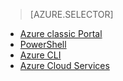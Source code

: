 >[AZURE.SELECTOR]
- [Azure classic Portal](load-balancer-get-started-internet-classic-portal.md)
- [PowerShell](load-balancer-get-started-internet-classic-ps.md)
- [Azure CLI](load-balancer-get-started-internet-classic-cli.md)
- [Azure Cloud Services](load-balancer-get-started-internet-classic-cloud.md)
